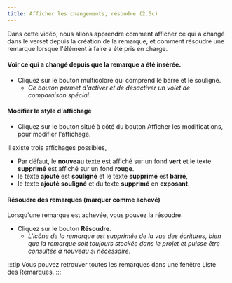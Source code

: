 ```yaml
---
title: Afficher les changements, résoudre (2.5c)
---
```

Dans cette vidéo, nous allons apprendre comment afficher ce qui a changé dans le verset depuis la création de la remarque, et comment résoudre une remarque lorsque l'élément à faire a été pris en charge.

#### Voir ce qui a changé depuis que la remarque a été insérée.

-   Cliquez sur le bouton multicolore qui comprend le barré et le souligné.
    -  *Ce bouton permet d'activer et de désactiver un volet de comparaison spécial*.

#### Modifier le style d'affichage

-   Cliquez sur le bouton situé à côté du bouton Afficher les modifications, pour modifier l'affichage.

Il existe trois affichages possibles,

- Par défaut, le **nouveau** texte est affiché sur un fond **vert** et le texte **supprimé** est affiché sur un fond **rouge**.
- le texte **ajouté** est **souligné** et le texte **supprimé** est **barré**,
- le texte **ajouté** **souligné** et du texte **supprimé** en **exposant**.

#### Résoudre des remarques (marquer comme achevé)

Lorsqu'une remarque est achevée, vous pouvez la résoudre.

-   Cliquez sur le bouton **Résoudre**.
    -  *L'icône de la remarque est supprimée de la vue des écritures, bien que la remarque soit toujours stockée dans le projet et puisse être consultée à nouveau si nécessaire*.

:::tip
Vous pouvez retrouver toutes les remarques dans une fenêtre Liste des Remarques.
:::